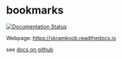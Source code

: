 # bookmarks

[![Documentation Status](https://readthedocs.org/projects/skramkoob/badge/?version=latest)](https://skramkoob.readthedocs.io/en/latest/?badge=latest)

Webpage: https://skramkoob.readthedocs.io

see [docs on github](docs/README.md)
